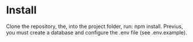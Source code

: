 # Install

Clone the repository, the, into the project folder, run: npm install. Previus, you must create a database and configure the .env file (see .env.example).